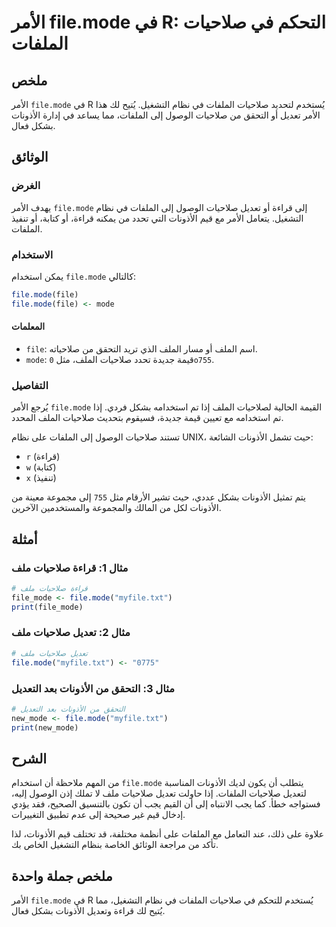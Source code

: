 <!--
Meta Description: # الأمر file.mode في R: التحكم في صلاحيات الملفات ## ملخص الأمر `file.mode` في R يُستخدم لتحديد صلاحيات الملفات في نظام التشغيل. يُتيح لك هذا الأمر تع...
Meta Keywords: file, mode, صلاحيات, الأذونات, الملفات
-->

# الأمر file.mode في R: التحكم في صلاحيات الملفات

## ملخص
الأمر `file.mode` في R يُستخدم لتحديد صلاحيات الملفات في نظام التشغيل. يُتيح لك هذا الأمر تعديل أو التحقق من صلاحيات الوصول إلى الملفات، مما يساعد في إدارة الأذونات بشكل فعال.

## الوثائق
### الغرض
يهدف الأمر `file.mode` إلى قراءة أو تعديل صلاحيات الوصول إلى الملفات في نظام التشغيل. يتعامل الأمر مع قيم الأذونات التي تحدد من يمكنه قراءة، أو كتابة، أو تنفيذ الملفات.

### الاستخدام
يمكن استخدام `file.mode` كالتالي:

```R
file.mode(file)
file.mode(file) <- mode
```

#### المعلمات
- `file`: اسم الملف أو مسار الملف الذي تريد التحقق من صلاحياته.
- `mode`: قيمة جديدة تحدد صلاحيات الملف، مثل `0o755`.

### التفاصيل
يُرجع الأمر `file.mode` القيمة الحالية لصلاحيات الملف إذا تم استخدامه بشكل فردي. إذا تم استخدامه مع تعيين قيمة جديدة، فسيقوم بتحديث صلاحيات الملف المحدد. 

تستند صلاحيات الوصول إلى الملفات على نظام UNIX، حيث تشمل الأذونات الشائعة:
- `r` (قراءة)
- `w` (كتابة)
- `x` (تنفيذ)

يتم تمثيل الأذونات بشكل عددي، حيث تشير الأرقام مثل `755` إلى مجموعة معينة من الأذونات لكل من المالك والمجموعة والمستخدمين الآخرين.

## أمثلة
### مثال 1: قراءة صلاحيات ملف
```R
# قراءة صلاحيات ملف
file_mode <- file.mode("myfile.txt")
print(file_mode)
```

### مثال 2: تعديل صلاحيات ملف
```R
# تعديل صلاحيات ملف
file.mode("myfile.txt") <- "0775"
```

### مثال 3: التحقق من الأذونات بعد التعديل
```R
# التحقق من الأذونات بعد التعديل
new_mode <- file.mode("myfile.txt")
print(new_mode)
```

## الشرح
من المهم ملاحظة أن استخدام `file.mode` يتطلب أن يكون لديك الأذونات المناسبة لتعديل صلاحيات الملفات. إذا حاولت تعديل صلاحيات ملف لا تملك إذن الوصول إليه، فستواجه خطأ. كما يجب الانتباه إلى أن القيم يجب أن تكون بالتنسيق الصحيح، فقد يؤدي إدخال قيم غير صحيحة إلى عدم تطبيق التغييرات.

علاوة على ذلك، عند التعامل مع الملفات على أنظمة مختلفة، قد تختلف قيم الأذونات، لذا تأكد من مراجعة الوثائق الخاصة بنظام التشغيل الخاص بك.

## ملخص جملة واحدة
الأمر `file.mode` في R يُستخدم للتحكم في صلاحيات الملفات في نظام التشغيل، مما يُتيح لك قراءة وتعديل الأذونات بشكل فعال.